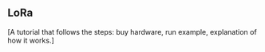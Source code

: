 ## LoRa

[A tutorial that follows the steps: buy hardware, run example, explanation of how it works.]
